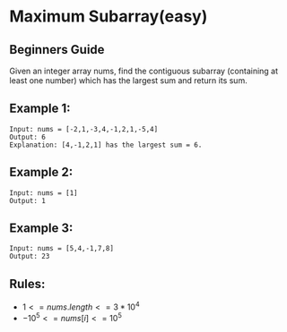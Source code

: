 # Maximum Subarray(easy)

## Beginners Guide

Given an integer array nums, find the contiguous subarray (containing at least one number) which has the largest sum and return its sum.


Example 1:
---
```go=
Input: nums = [-2,1,-3,4,-1,2,1,-5,4]
Output: 6
Explanation: [4,-1,2,1] has the largest sum = 6.
```

Example 2:
---
```go=
Input: nums = [1]
Output: 1
```

Example 3:
---
```go=
Input: nums = [5,4,-1,7,8]
Output: 23
```

Rules:
---
* $1 <= nums.length <= 3 * 10^4$
* $-10^5 <= nums[i] <= 10^5$